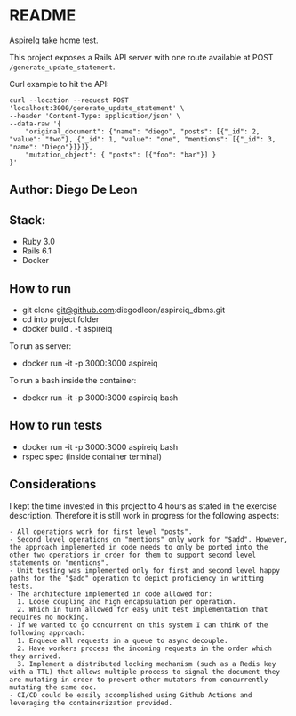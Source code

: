 # README

AspireIq take home test.

This project exposes a Rails API server with one route available at POST `/generate_update_statement`.

Curl example to hit the API:

    curl --location --request POST 'localhost:3000/generate_update_statement' \
    --header 'Content-Type: application/json' \
    --data-raw '{
        "original_document": {"name": "diego", "posts": [{"_id": 2, "value": "two"}, {"_id": 1, "value": "one", "mentions": [{"_id": 3, "name": "Diego"}]}]},
        "mutation_object": { "posts": [{"foo": "bar"}] }
    }'

## Author: Diego De Leon

## Stack:
  - Ruby 3.0
  - Rails 6.1
  - Docker

## How to run
  - git clone git@github.com:diegodleon/aspireiq_dbms.git
  - cd into project folder
  - docker build . -t aspireiq

  To run as server:
  - docker run -it -p 3000:3000 aspireiq

  To run a bash inside the container:
  - docker run -it -p 3000:3000 aspireiq bash

## How to run tests
  - docker run -it -p 3000:3000 aspireiq bash
  - rspec spec (inside container terminal)

## Considerations

  I kept the time invested in this project to 4 hours as stated in the exercise description. Therefore it is still work in progress for the following aspects:

    - All operations work for first level "posts".
    - Second level operations on "mentions" only work for "$add". However, the approach implemented in code needs to only be ported into the other two operations in order for them to support second level statements on "mentions".
    - Unit testing was implemented only for first and second level happy paths for the "$add" operation to depict proficiency in writting tests.
    - The architecture implemented in code allowed for:
      1. Loose coupling and high encapsulation per operation.
      2. Which in turn allowed for easy unit test implementation that requires no mocking.
    - If we wanted to go concurrent on this system I can think of the following approach:
      1. Enqueue all requests in a queue to async decouple.
      2. Have workers process the incoming requests in the order which they arrived.
      3. Implement a distributed locking mechanism (such as a Redis key with a TTL) that allows multiple process to signal the document they are mutating in order to prevent other mutators from concurrently mutating the same doc.
    - CI/CD could be easily accomplished using Github Actions and leveraging the containerization provided.
